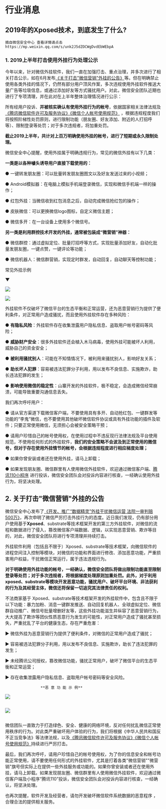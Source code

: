 # 行业消息

## 2019年的Xposed技术，到底发生了什么?

```text
摘自微信安全中心 查看详情请点击  https://mp.weixin.qq.com/s/unk2J5dZOCWgDvdEbWEbpA  
```

### 1. 2019上半年打击使用外挂行为处理公示 <a id="activity-name"></a>

今年以来，针对微信外挂软件，我们一直在加强打击、重点治理，并多次进行了相关打击公示，如在6月发布[《关于打击"微信营销"外挂的公告》](https://mp.weixin.qq.com/s?__biz=MzA5MzEzNDg3MQ==&mid=2652770254&idx=1&sn=6c896f2de5ca676bb1ca2934c7ba0775&chksm=8b8826b6bcffafa01319720f3c7209dad8af710061d11024d9aafc3eb25fefdc9a42d0bb6ea4&token=114485038&lang=zh_CN&scene=21#wechat_redirect)等。但在明确禁止使用各类外挂的情况下，仍然有部分用户顶风作案，多次违规使用外挂软件推送大量广告等垃圾信息，或通过添加好友等方式骚扰用户。对此，微信安全团队近期也进行了专项清理，并在此对在上半年整体治理情况进行公示：

所有经用户投诉、**并被核实确认有使用外挂行为的帐号**，依据国家相关法律法规及[《腾讯微信软件许可及服务协议》](http://weixin.qq.com/agreement?lang=zh_CN)[《微信个人帐号使用规范》](https://weixin110.qq.com/security/readtemplate?t=security_center_website/article&artid=120813euEJVf160303a2ueAV) ，根据违规程度我们将按照阶梯性处罚原则，进行限制功能（朋友圈、好友添加、附近的人打招呼等）、限制登录等处罚；对于多次违规者，将加重处罚。

**截止2019上半年，共计对上百万明确使用外挂的帐号，进行了短期或永久限制处理。**

微信安全中心提醒，使用外挂属于明确违规行为，常见的微信外挂有以下几类：

**一类是以各种噱头诱导用户直接下载使用的：**

● 一键转发朋友圈：可以批量转发朋友圈图文以及好友发送过来的小视频；

● Android模拟器：在电脑上模拟手机端登录微信，实现和微信手机端一样的操作；

● 红包外挂：当微信收到红包消息之后，自动完成微信抢红包的操作；

● 皮肤微信：可以更换微信logo图标，自定义微信主题；

● 微信多开：在一台设备上使用多个微信号。

**另一类是利用群控技术开发的外挂，通常被包装成“微营销”神器：**

● 微信群控：通过虚拟定位、批量打招呼等方式，实现批量添加好友，自动化批量发朋友圈，一键点赞，一键评论等功能；

● 微信机器人：微信群营销，实现定时群发，自动回复，自动聊天等控制功能；

常见外挂示例

**▼**

![](https://mmbiz.qpic.cn/mmbiz_png/MofBAcBsJ6Vzf2PMVCibvV1v1mxyxgCVc89WyibdvCPWHhIuy6pt0N7y3p0hIsjKFwCQ2lQDuNdHfibtIcVxPpdZg/640?wx_fmt=png&wxfrom=5&wx_lazy=1&wx_co=1)

![](https://mmbiz.qpic.cn/mmbiz_png/MofBAcBsJ6UXpWCicc1yDcB12ZUCpkQPPgq264FicbKmKmQA5rZ1tQZ7RP2yI959xoduxpuInibs2pQEZoEdKyyGA/640?wx_fmt=png&wxfrom=5&wx_lazy=1&wx_co=1)

外挂软件不仅破坏了微信平台的生态平衡和正常运营，还为恶意营销行为提供了便利条件，对正常用户造成骚扰，而且使用外挂软件存在多种风险：

● **有隐私风险**：外挂软件存在收集泄露用户隐私信息、盗取用户帐号密码等风险；

● **威胁财产安全**：很多外挂软件还会植入木马病毒，使用外挂可能被坏人利用，威胁自己的资金安全；

● **被利用骚扰别人**：可能在不知情情况下，被利用来骚扰别人，影响好友关系；

● **助长坏人犯罪**：容易被违法犯罪分子利用，用以发布不良信息、实施欺诈，助长违法犯罪的发生；

● **影响使用微信的稳定性**：山寨开发的外挂软件，极不稳定，会造成微信经常崩溃，可能导致重要沟通信息丢失。

我们再次呼吁用户：

● 请从官方渠道下载微信客户端，不要使用具有多开、自动抢红包、一键群发等功能的“李鬼”微信，也不要使用其他破坏微信软件协议或具有外挂功能的插件及软件；只要正常使用微信，无须担心会被安全策略干预；

●  请用户珍惜自己的帐号使用权，在使用过程中不违反现行法律法规及平台使用规范，不使用任何形式的外挂软件，**我们的安全策略不会波及到正常使用的微信号，但对于存在使用外挂情节的帐号，会根据违规程度进行相应梯度处理；**

● 如果你曾安装或者还在使用外挂，请马上卸载；

● 如果发现朋友圈、微信群里有人使用微信外挂软件，欢迎通过微信客户端、[腾讯110小程序](https://mp.weixin.qq.com/s?__biz=MzA5MzEzNDg3MQ==&mid=2652770331&idx=1&sn=8f39837295e781a66a2db73fd0420efb&chksm=8b883963bcffb0756c2bab4a083030111156daa4812d7bc39d48e6d6d4f6aa634d5e9e6bd90d&mpshare=1&scene=1&srcid=&sharer_sharetime=1565838424091&sharer_shareid=5a36c4cc14fb8effefecbd92a1f291a6&key=66db761f362a769da805a5ba2872296591798af61a0f644cf0d0a32ba6760d69e5f4c7af1788c0ea0110daf4f214ea0cc0905787eff4938f17274dbd464b4845b4c3a9b2cab4dac6a579fdb8ab8989e9&ascene=0&uin=MTM0NTEwMDcwMw%3D%3D&devicetype=iMac+MacBookPro13%2C2+OSX+OSX+10.14.5+build%2818F132%29&version=12031a10&nettype=WIFI&lang=zh_CN&fontScale=100&pass_ticket=UdxWEizve0LBNvH99rmZRI91c7Qdznxag3%2F0F54iLXvwmHuGLKTKX1pWBBuLzbek) 进行投诉，微信安全团队会对投诉内容进行核查，一经确认使用外挂行为，将坚决处理。

## 2. 关于打击"微信营销"外挂的公告

微信安全中心发布了[《开发、推广“数据精灵”外挂干扰微信运营 法院一审判赔500万》](https://mp.weixin.qq.com/s?__biz=MzA5MzEzNDg3MQ==&mid=2652770204&idx=1&sn=1a6cbf8862cd7e408c751ca2eb3ba959&chksm=8b8826e4bcffaff2c1750e58bc6d0064cdb1c587140aca9b2f501f0165ed09af32b1d05d89bc&token=1399042480&lang=zh_CN&scene=21#wechat_redirect)，再次申明了微信严厉打击外挂行为的态度。近日我们发现，仍有部分用户使用基于**Xposed**、substrate等技术框架开发的第三方外挂软件，对微信的流程和数据进行了侵入，篡改微信客户端数据、逻辑，以实现恶意营销、欺诈等目的，对此，微信安全团队将进行专项清理并持续打击。

外挂软件利用（包括且不限于）Xposed、substrate等技术框架，向微信软件的进程空间注入控制等模块，对微信的功能和界面进行修改、添加恶意功能，严重损害用户权益，干扰微信正常运行，属于违法违规行为。

**对于明确使用外挂功能的帐号，一经确认，微信安全团队将做出限制功能直至限制登录等处罚；对于多次违规者，将根据梯度处理原则加重处罚。此外，对于利用xposed、substrate等模块开发恶意功能，骚扰用户、破坏平台环境、非法获利的行为及其经营主体，微信还将保留一切追究其法律责任的权利。**

不法商家基于 Xposed、substrate等技术框架开发的外挂软件中，包含且不限于以下功能：暴力加粉、消息一键群发推送、自动回复机器人、全球虚拟定位、微信群自动推广、微信号批量增删好友等，这些外挂功能滋生并纵容了恶意营销行为，大大提高了欺诈等团伙性质恶意行为发生的可能性，对正常用户造成了骚扰甚至损失，严重扰乱了平台的健康生态，存在严重危害：

▶ 微信外挂为恶意营销行为提供了便利条件，对微信的正常用户造成了骚扰；

▶ 容易被违法犯罪分子利用，用以发布不良信息、实施欺诈，助长了违法犯罪的发生；

▶ 未经腾讯公司授权，篡改微信功能，骚扰正常用户，破坏了微信平台的生态平衡和正常运营；

▶ 存在收集泄露用户隐私信息、盗取用户帐号密码等安全风险。

                    **恶 意 功 能 示 例**  

![](https://mmbiz.qpic.cn/mmbiz_png/MofBAcBsJ6XYWFB8t7ibQZ9mZibew5h7A86fdtewMsFA4XTlHBsXwRuwFvKPUktcG1k5ssRpCXRfhyQe0V7XutLA/640?wx_fmt=png&wxfrom=5&wx_lazy=1&wx_co=1)

![](data:image/gif;base64,iVBORw0KGgoAAAANSUhEUgAAAAEAAAABCAYAAAAfFcSJAAAADUlEQVQImWNgYGBgAAAABQABh6FO1AAAAABJRU5ErkJggg==)



![](https://mmbiz.qpic.cn/mmbiz_png/MofBAcBsJ6XYWFB8t7ibQZ9mZibew5h7A8HYjXZteibHasbQfmj5vicXAuFFdZ8zm6jNLicQ3xWzwsnWhoHjG7Bgvbg/640?wx_fmt=png&wxfrom=5&wx_lazy=1&wx_co=1)

![](data:image/gif;base64,iVBORw0KGgoAAAANSUhEUgAAAAEAAAABCAYAAAAfFcSJAAAADUlEQVQImWNgYGBgAAAABQABh6FO1AAAAABJRU5ErkJggg==)

微信团队一直致力于打造绿色、安全、健康的网络环境，反对任何扰乱微信正常使用秩序的行为。对此类严重破坏用户体验的行为，我们将根据《中华人民共和国反不正当竞争法》等法律法规，以及[《腾讯微信软件许可及服务协议》](http://weixin.qq.com/agreement?lang=zh_CN)[《微信个人帐号使用规范》](https://weixin110.qq.com/security/readtemplate?t=security_center_website/article&artid=120813euEJVf160303a2ueAV)持续进行严厉打击。

最后，我们再次呼吁，请用户珍惜自己的帐号使用权，为了你的信息安全和帐号功能正常使用，请不要使用任何形式的外挂软件，尤其是打着各类"微信营销""微营销"旗号但实际上在提供一些外挂服务或功能的。如果你曾安装或者还在使用外挂，请马上卸载。如果发现朋友圈、微信群里有人使用微信外挂软件，欢迎通过微信客户端及小程序“腾讯110”投诉，微信安全团队会对投诉内容进行核查，一经确认，将坚决处理。  
  
也再次提醒，软件开发及经营者，请勿开发破坏微信软件系统数据的恶意程序 ，合理合法的提供相关服务。

  


